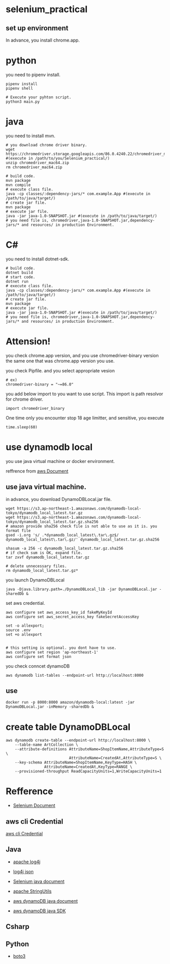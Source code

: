 # selenium_practical

## set up environment

In advance, you install chrome.app.

# python
you need to pipenv install.
```
pipenv install
pipenv shell

# Execute your pyhton script.
python3 main.py
```
# java
you need to install mvn.
```
# you download chrome driver binary.
wget https://chromedriver.storage.googleapis.com/86.0.4240.22/chromedriver_mac64.zip #(execute in /path/to/you/Selenium_practical/)
unzip chromedriver_mac64.zip
rm chromedriver_mac64.zip

# build code.
mvn package 
mvn compile
# execute class file.
java -cp classes/:dependency-jars/* com.example.App #(execute in /path/to/java/target/)
# create jar file.
mvn package
# execute jar file.
java -jar java-1.0-SNAPSHOT.jar #(execute in /path/to/java/target/)
# you need file is, chromedriver,java-1.0-SNAPSHOT.jar,dependency-jars/* and resources/ in production Environment.
```

# C#
you need to install dotnet-sdk.
```
# build code.
dotnet build
# start code.
dotnet run 
# execute class file.
java -cp classes/:dependency-jars/* com.example.App #(execute in /path/to/java/target/)
# create jar file.
mvn package
# execute jar file.
java -jar java-1.0-SNAPSHOT.jar #(execute in /path/to/java/target/)
# you need file is, chromedriver,java-1.0-SNAPSHOT.jar,dependency-jars/* and resources/ in production Environment.
```

# Attension!
you check chrome.app version, and you use chromedriver-binary version the same one that was chrome.app version you use.

you check Pipfile. and you select appropriate vesion
```
# ex)
chromedriver-binary = "~=86.0"
```

you add below import to you want to use script. This import is path resolvor for chrome driver.
```
import chromedriver_binary
```
One time only you encounter stop 18 age limitter, and sensitive, you execute 
```
time.sleep(60)
```

# use dynamodb local
you use java virtual machine or docker environment.

reffrence from [aws Document](https://docs.aws.amazon.com/amazondynamodb/latest/developerguide/DynamoDBLocal.DownloadingAndRunning.html)
## use java virtual machine.
in advance, you download DynamoDBLocal.jar file.
```
wget https://s3.ap-northeast-1.amazonaws.com/dynamodb-local-tokyo/dynamodb_local_latest.tar.gz
wget https://s3.ap-northeast-1.amazonaws.com/dynamodb-local-tokyo/dynamodb_local_latest.tar.gz.sha256
# amazon provide sha256 check file is not able to use as it is. you format file
gsed -i.org 's/ .*dynamodb_local_latest\.tar\.gz$/  dynamodb_local_latest\.tar\.gz/' dynamodb_local_latest.tar.gz.sha256

shasum -a 256 -c dynamodb_local_latest.tar.gz.sha256
# if check sum is OK, expand file.
tar zxvf dynamodb_local_latest.tar.gz

# delete unnecessary files.
rm dynamodb_local_latest.tar.gz* 
```

you launch DynamoDBLocal
```
java -Djava.library.path=./DynamoDBLocal_lib -jar DynamoDBLocal.jar -sharedDb &
```

set aws credential.
```
aws configure set aws_access_key_id fakeMyKeyId
aws configure set aws_secret_access_key fakeSecretAccessKey

set -o allexport;
source .env
set +o allexport


# this setting is optional. you dont have to use.
aws configure set region 'ap-northeast-1'
aws configure set format json
```

you check conncet dynamoDB
```
aws dynamodb list-tables --endpoint-url http://localhost:8000
```

## use 
```
docker run -p 8000:8000 amazon/dynamodb-local:latest -jar DynamoDBLocal.jar -inMemory -sharedDb &
```


# create table DynamoDBLocal

```
aws dynamodb create-table --endpoint-url http://localhost:8000 \
    --table-name ArtCollection \
    --attribute-definitions AttributeName=ShopItemName,AttributeType=S \
                            AttributeName=CreatedAt,AttributeType=S \
    --key-schema AttributeName=ShopItemName,KeyType=HASH \
                 AttributeName=CreatedAt,KeyType=RANGE \
    --provisioned-throughput ReadCapacityUnits=1,WriteCapacityUnits=1
```


# Refference

- [Selenium Document](https://www.selenium.dev/documentation/en/)

## aws cli Credential

[aws cli Credential](https://docs.aws.amazon.com/ja_jp/cli/latest/userguide/cli-configure-quickstart.html#cli-configure-quickstart-precedence)
## Java

- [apache log4j](https://logging.apache.org/log4j/2.x/index.html)
- [log4j json](https://github.com/prayagupd/log4j2-JSONLayout)
- [Selenium java document](https://www.selenium.dev/selenium/docs/api/java/overview-summary.html)
- [apache StringUtils](http://commons.apache.org/proper/commons-lang/apidocs/org/apache/commons/lang3/StringUtils.html)
- [aws dynamoDB java document](https://sdk.amazonaws.com/java/api/latest/software/amazon/awssdk/services/dynamodb/DynamoDbClient.html)

- [aws dynamoDB java SDK](https://docs.aws.amazon.com/sdk-for-java/v2/developer-guide/getting-started.html)

## Csharp

## Python

- [boto3]()
